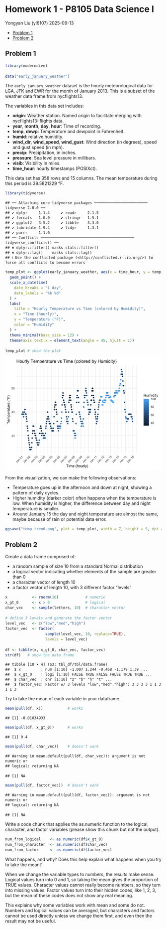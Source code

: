 Homework 1 - P8105 Data Science I
================
Yongyan Liu (yl6107)
2025-09-13

- [Problem 1](#problem-1)
- [Problem 2](#problem-2)

## Problem 1

``` r
library(moderndive)

data("early_january_weather")
```

The `early_january_weather` dataset is the hourly meteorological data
for LGA, JFK and EWR for the month of January 2013. This is a subset of
the weather data frame from nycflights13.

The variables in this data set includes:

- **origin**: Weather station. Named origin to facilitate merging with
  nycflights13::flights data.
- **year**, **month**, **day**, **hour**: Time of recording.
- **temp**, **dewp**: Temperature and dewpoint in Fahrenheit.
- **humid**: relative humidity.
- **wind_dir**, **wind_speed**, **wind_gust**: Wind direction (in
  degrees), speed and gust speed (in mph).
- **precip**: Precipitation, in inches.
- **pressure**: Sea level pressure in millibars.
- **visib**: Visibility in miles.
- **time_hour**: hourly timestamps (POSIXct).

This data set has 358 rows and 15 columns. The mean temperature during
this period is 39.5821229 °F.

``` r
library(tidyverse)
```

    ## ── Attaching core tidyverse packages ──────────────────────── tidyverse 2.0.0 ──
    ## ✔ dplyr     1.1.4     ✔ readr     2.1.5
    ## ✔ forcats   1.0.0     ✔ stringr   1.5.1
    ## ✔ ggplot2   3.5.2     ✔ tibble    3.3.0
    ## ✔ lubridate 1.9.4     ✔ tidyr     1.3.1
    ## ✔ purrr     1.1.0     
    ## ── Conflicts ────────────────────────────────────────── tidyverse_conflicts() ──
    ## ✖ dplyr::filter() masks stats::filter()
    ## ✖ dplyr::lag()    masks stats::lag()
    ## ℹ Use the conflicted package (<http://conflicted.r-lib.org/>) to force all conflicts to become errors

``` r
temp_plot <- ggplot(early_january_weather, aes(x = time_hour, y = temp, color = humid)) +
  geom_point() +
  scale_x_datetime(
    date_breaks = "1 day",
    date_labels = "%b %d"
  ) +
  labs(
    title = "Hourly Temperature vs Time (colored by Humidity)",
    x = "Time (hourly)",
    y = "Temperature (°F)",
    color = "Humidity"
  ) +
  theme_minimal(base_size = 12) +
  theme(axis.text.x = element_text(angle = 45, hjust = 1))

temp_plot # show the plot
```

![](p8105_hw1_yl6107_files/figure-gfm/make_plot-1.png)<!-- -->

From the visualization, we can make the following observations:

- Temperature goes up in the afternoon and down at night, showing a
  pattern of daily cycles.
- Higher humidity (darker color) often happens when the temperature is
  low. When humidity is higher, the difference between day and night
  temperature is smaller.
- Around January 15 the day and night temperature are almost the same,
  maybe because of rain or potential data error.

``` r
ggsave("temp_trend.png", plot = temp_plot, width = 7, height = 5, dpi = 300)
```

## Problem 2

Create a data frame comprised of:

- a random sample of size 10 from a standard Normal distribution
- a logical vector indicating whether elements of the sample are greater
  than 0
- a character vector of length 10
- a factor vector of length 10, with 3 different factor “levels”

``` r
x           <- rnorm(10)            # numeric
x_gt_0      <- x > 0                # logical
char_vec    <- sample(letters, 10)  # character vector

# define 3 levels and generate the factor vector
level_vec   <- c("low","med","high")
factor_vec  <- factor(
                  sample(level_vec, 10, replace=TRUE), 
                  levels = level_vec)

df <- tibble(x, x_gt_0, char_vec, factor_vec)
str(df)   # show the data frame
```

    ## tibble [10 × 4] (S3: tbl_df/tbl/data.frame)
    ##  $ x         : num [1:10] -1.007 1.244 -0.468 -1.179 1.39 ...
    ##  $ x_gt_0    : logi [1:10] FALSE TRUE FALSE FALSE TRUE TRUE ...
    ##  $ char_vec  : chr [1:10] "z" "b" "h" "t" ...
    ##  $ factor_vec: Factor w/ 3 levels "low","med","high": 3 3 3 3 1 1 3 1 1 3

Try to take the mean of each variable in your dataframe.

``` r
mean(pull(df, x))           # works
```

    ## [1] -0.01834933

``` r
mean(pull(df, x_gt_0))      # works
```

    ## [1] 0.4

``` r
mean(pull(df, char_vec))    # doesn't work
```

    ## Warning in mean.default(pull(df, char_vec)): argument is not numeric or
    ## logical: returning NA

    ## [1] NA

``` r
mean(pull(df, factor_vec))  # doesn't work
```

    ## Warning in mean.default(pull(df, factor_vec)): argument is not numeric or
    ## logical: returning NA

    ## [1] NA

Write a code chunk that applies the as.numeric function to the logical,
character, and factor variables (please show this chunk but not the
output).

``` r
num_from_logical    <- as.numeric(df$x_gt_0)
num_from_character  <- as.numeric(df$char_vec)
num_from_factor     <- as.numeric(df$factor_vec)
```

What happens, and why? Does this help explain what happens when you try
to take the mean?

When we change the variable types to numbers, the results make sense.
Logical values turn into 0 and 1, so taking the mean gives the
proportion of TRUE values. Character values cannot really become
numbers, so they turn into missing values. Factor values turn into their
hidden codes, like 1, 2, 3, but the mean of these codes does not show
any real meaning.

This explains why some variables work with mean and some do not. Numbers
and logical values can be averaged, but characters and factors cannot be
used directly unless we change them first, and even then the result may
not be useful.
